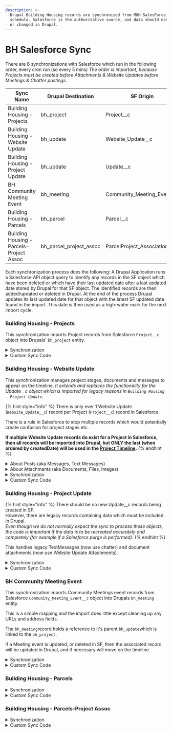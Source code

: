 ```yaml
---
description: >-
  Drupal Building Housing records are synchronized from MOH SalesForce on a
  schedule. Salesforce is the authoritative source, and data should not be added
  or changed in Drupal.
---
```


# BH Salesforce Sync

There are 6 synchronizations with Salesforce which run in the following order, every cron run (so every 5 mins)  _The order is important, because Projects must be created before Attachments & Website Updates before Meetings & Chatter postings._

| Sync Name                                | Drupal Destination         | SF Origin                       |
| ---------------------------------------- | -------------------------- | ------------------------------- |
| Building Housing - Projects              | bh\_project                | Project\_\_c                    |
| Building Housing - Website Update        | bh\_update                 | Website\_Update\_\_c            |
| Building Housing - Project Update        | bh\_update                 | Update\_\_c                     |
| BH Community Meeting Event               | bh\_meeting                | Community\_Meeting\_Event\_\_c  |
| Building Housing - Parcels               | bh\_parcel                 | Parcel\_\_c                     |
| Building Housing - Parcels-Project Assoc | bh\_parcel\_project\_assoc | ParcelProject\_Association\_\_c |

Each synchronization process does the following: A Drupal Application runs a Salesforce API object query to identify any records in the SF object which have been deleted or which have their last updated date after a last updated date stored by Drupal for that SF object. The identified records are then added/updated or deleted in Drupal. At the end of the process Drupal updates its last updated date for that object with the latest SF updated date found in the import.  This date is then used as a high-water mark for the next import cycle.&#x20;

### Building Housing - Projects

This synchronization imports Project records from Salesforce `Project__c` object into Drupals' `bh_project` entity.

<details>

<summary>Synchronization</summary>

* drupal\_field\_type: properties drupal\_field\_value: field\_bh\_project\_name direction: sf\_drupal salesforce\_field: Name id: 0 description: ''
* drupal\_field\_type: properties drupal\_field\_value: field\_bh\_parcel\_id direction: sf\_drupal salesforce\_field: Parcel\_ID\_\_c id: 1 description: ''
* drupal\_field\_type: properties drupal\_field\_value: field\_bh\_total\_num\_units direction: sf\_drupal salesforce\_field: Total\_No\_of\_Units\_\_c id: 2 description: ''
* drupal\_field\_type: properties drupal\_field\_value: field\_bh\_project\_start\_date.value direction: sf\_drupal salesforce\_field: Project\_Start\_Date\_\_c id: 3 description: ''
* drupal\_field\_type: RelatedTermString drupal\_field\_value: field\_bh\_record\_type direction: sf\_drupal salesforce\_field: RecordTypeId id: 4 description: ''
* drupal\_field\_type: RelatedTermString drupal\_field\_value: field\_bh\_project\_stage direction: sf\_drupal salesforce\_field: Project\_Stage\_\_c id: 5 description: ''
* drupal\_field\_type: RelatedTermString drupal\_field\_value: field\_bh\_project\_status direction: sf\_drupal salesforce\_field: Project\_Status\_\_c id: 6 description: ''
* drupal\_field\_type: RelatedTermString drupal\_field\_value: field\_bh\_funding\_stage direction: sf\_drupal salesforce\_field: NHD\_Stage\_\_c id: 7 description: ''
* drupal\_field\_type: properties drupal\_field\_value: title direction: sf\_drupal salesforce\_field: Name id: 8 description: ''
* drupal\_field\_type: properties\_extended drupal\_field\_value: field\_bh\_coordinates.lat direction: sf\_drupal salesforce\_field: Parcel\_Y\_Coordinate\_\_c id: 9 description: ''
* drupal\_field\_type: properties\_extended drupal\_field\_value: field\_bh\_coordinates.lng direction: sf\_drupal salesforce\_field: Parcel\_X\_Coordinate\_\_c id: 10 description: ''
* drupal\_field\_type: properties\_extended drupal\_field\_value: field\_bh\_wysiwyg\_photo\_a.value direction: sf\_drupal salesforce\_field: Project\_Photo\_1\_\_c id: 11 description: ''
* drupal\_field\_type: properties drupal\_field\_value: body.value direction: sf\_drupal salesforce\_field: Narrative\_\_c id: 12 description: ''
* drupal\_field\_type: RelatedTermString drupal\_field\_value: field\_bh\_neighborhood direction: sf\_drupal salesforce\_field: Neighborhood\_computed\_\_c id: 13 description: ''
* drupal\_field\_type: RelatedTermString drupal\_field\_value: field\_bh\_disposition\_type direction: sf\_drupal salesforce\_field: Disposition\_Type\_\_c id: 14 description: ''
* drupal\_field\_type: properties drupal\_field\_value: field\_bh\_project\_complete\_date.value direction: sf\_drupal salesforce\_field: Actual\_Finish\_Date\_\_c id: 15 description: ''
* drupal\_field\_type: properties drupal\_field\_value: field\_bh\_initial\_comm\_mtg\_date.value direction: sf\_drupal salesforce\_field: Initial\_Cmnty\_Meeting\_Complete\_Actual\_\_c id: 16 description: ''
* drupal\_field\_type: properties drupal\_field\_value: field\_bh\_rfp\_issued\_date.value direction: sf\_drupal salesforce\_field: RFP\_Issued\_Actual\_\_c id: 17 description: ''
* drupal\_field\_type: properties drupal\_field\_value: field\_bh\_initial\_td\_vote\_date.value direction: sf\_drupal salesforce\_field: Initial\_TD\_Vote\_Actual\_\_c id: 18 description: ''
* drupal\_field\_type: properties drupal\_field\_value: field\_bh\_dnd\_funding\_award\_date.value direction: sf\_drupal salesforce\_field: Award\_Enroll\_\_c id: 19 description: ''
* drupal\_field\_type: properties drupal\_field\_value: field\_bh\_conveyance\_vote\_date.value direction: sf\_drupal salesforce\_field: Conveyance\_Vote\_Actual\_\_c id: 20 description: ''
* drupal\_field\_type: properties drupal\_field\_value: field\_bh\_commitment\_letter\_date.value direction: sf\_drupal salesforce\_field: Commitment\_Letter\_Date\_\_c id: 21 description: ''
* drupal\_field\_type: properties drupal\_field\_value: field\_bh\_predicted\_closing\_date.value direction: sf\_drupal salesforce\_field: Finance\_Closing\_\_c id: 22 description: ''
* drupal\_field\_type: properties drupal\_field\_value: field\_bh\_construction\_start\_date.value direction: sf\_drupal salesforce\_field: Construction\_Start\_Date\_\_c id: 23 description: ''
* drupal\_field\_type: properties drupal\_field\_value: field\_bh\_construct\_complete\_date.value direction: sf\_drupal salesforce\_field: Construction\_Finish\_Actual\_\_c id: 24 description: ''
* drupal\_field\_type: RelatedTermString drupal\_field\_value: field\_bh\_project\_type direction: sf\_drupal salesforce\_field: Project\_Type\_\_c id: 25 description: ''
* drupal\_field\_type: properties drupal\_field\_value: field\_bh\_property\_size direction: sf\_drupal salesforce\_field: Total\_Square\_Footage\_\_c id: 26 description: ''
* drupal\_field\_type: properties drupal\_field\_value: field\_bh\_units\_total direction: sf\_drupal salesforce\_field: Total\_No\_of\_Units\_\_c id: 27 description: ''
* drupal\_field\_type: properties drupal\_field\_value: field\_bh\_units\_affordable direction: sf\_drupal salesforce\_field: Total\_Units\_Income\_\_c id: 28 description: ''
* drupal\_field\_type: properties drupal\_field\_value: field\_bh\_units\_for\_rent direction: sf\_drupal salesforce\_field: Rent\_\_c id: 29 description: ''
* drupal\_field\_type: properties drupal\_field\_value: field\_bh\_units\_to\_own direction: sf\_drupal salesforce\_field: Own\_\_c id: 30 description: ''
* drupal\_field\_type: properties drupal\_field\_value: field\_bh\_councilor direction: sf\_drupal salesforce\_field: Councilor\_\_c id: 31 description: ''

</details>

<details>

<summary>Custom Sync Code</summary>

in `SalesforceBuildingHousingUpdateSubscriber.php:`

* `function pullQueryAlter` changes the SF query to include information on the Projects' Project Manager.&#x20;
* `function PullPresave` runs before the SF Query results are applied to Drupal and manually maps information about the Project Manager so it can be included in the `bh_project` record.

</details>

### Building Housing - Website Update

This synchronization manages project stages, documents and messages to appear on the timeline.  _It extends and replaces the functionality for the Update\_\_c object which is imported for legacy reasons in `Building Housing - Project Update`._

{% hint style="info" %}
There is only ever 1 Website Update (`Website_Update__c`) record per Project (`Project__c`) record in Salesforce.&#x20;

There is a rule in Salesforce to stop multiple records which would potentially create confusion for project stages etc.

**If multiple Website Update records do exist for a Project in Salesforce, then all records will be imported into Drupal, but ONLY the last (when ordered by createdDate) will be used in the** [**Project Timeline**](../bh-property-webpage/bh-project-timeline.md)**.**
{% endhint %}

<details>

<summary>About Posts (aka Messages, Text Messages)</summary>

MOH Staff sometimes wish to add comments, information or documents (see _"About Attachments"_ section) onto the Projects Timeline in Drupal.&#x20;

This is done by making Chatter Posts attached to the Website Update (`Website_Update__c)` object in Salesforce.

**Therefore Messages are imported into Drupal by the Website Update sync process.**

There are a number of Chatter Post types - This synchronization processes `TextPost` and `ContentPosts` - all other Post types are disregarded.

Attachments included in Posts (`ContentPosts`) are not imported - only the text content is (text content in `TextPosts` is also always imported).\
_**See** attachments importing in the "About Attachments" section_.

All embellishments included in the Chatter Post (in-line images, links, emoji's and font styling) are stripped during processing so only text is retained.&#x20;

In Drupal, Posts are saved into an "array" in the `field_bh_text_updates` field in the `bh_update` record.

Custom code handles updating and deleting Posts.

In Salesforce, adding a text-only (`TextPost`) Chatter Post to a Website Update **does not** automatically trigger a sync.  In order to sync a Chatter Post, a MOH Staff member must manually save the Website Update record which then triggers a Drupal sync of the Website Update in turn causing the Posts to be scanned and processed.

</details>

<details>

<summary>About Attachments (aka Documents, Files, Images)</summary>

MOH Staff sometimes wish to add documents or images to the project and/or onto the Projects Timeline in Drupal

Documents and images can be added to a Website Update (`Website_Update__c)`in Salesforce by uploading an `Attachment` in the Website Update, or by creating a Website Update Chatter Post with an attached document.

**Therefore Attachments are imported into Drupal by the Website Update sync process.**

_**Note:** There is a process on the Salesforce side which processes Website Update Chatter Posts and saves any attachments as Salesforce `Attachment` objects._

_**Note:** At the moment, PNG, JPG/JPEG images and PDF documents are properly handled and should open in the users browser.  Other document types will import and link to the timeline, but may not display reliably when clicked by a user in the Project Timeline (in Drupal) ._

In Drupal, Attachments are saved as `file` entities and are linked to both the `bh_project` entity and its associated `bh_project` entity.

Custom code handles updating and deleting Attachments.

In Salesforce, adding an Attachment (directly or via a Chatter Post) to a Website Update automatically triggers a sync.&#x20;

</details>

<details>

<summary>Synchronization</summary>

The Salesforce `Website_Update__c` object is linked to the Drupal `bh_update` entity:

* Project\_Goals\_\_c -> body.value&#x20;
* Name => title
* Boston\_gov\_Link\_\_c => field\_bh\_project\_web\_link
* Project\_\_c => field\_bh\_project\_ref
* Follower\_emails\_\_c => field\_bh\_follower\_emails&#x20;
* "1" => field\_sf\_web\_update
* Project\_Developer\_Formula\_\_c => field\_bh\_developer\_name
* Account\_Website\_\_c => field\_bh\_developer\_website&#x20;
* Boston\_Based\_Buiness\_\_c => field\_bh\_boston\_based\_business&#x20;
* Minority\_Owned\_Business2\_\_c => field\_bh\_minority\_owned\_business&#x20;
* Veteran\_Owned\_Business2\_\_c => field\_bh\_veteran\_owned\_business&#x20;
* Woman\_Owned\_Buiness2\_\_c => field\_bh\_women\_owned\_business&#x20;

**Note:** The field `field_bh_text_updates`in Drupal is updated with a string array of Chatter messages.

**Note:** A Drupal `file` object is created for each attachment found in the `attachment` field of the `Website_updates__c` object in SF.

**Note:** The field `field_bh_attachment` and/or `field_bh_project_images`in Drupal `bh_update` entity is updated with an array of files (attachments found in `Website_Updates__c.Attachments` in SF).

**Note:** The field `field_bh_attachment` and/or `field_bh_project_images` in Drupal `bh_project` entity is updated with an array of files (attachments found in `Website_Updates__c.Attachments` in SF).

</details>

<details>

<summary>Custom Sync Code</summary>

in `SalesforceBuildingHousingUpdateSubscriber.php`:

* `function pullQueryAlter` changes the SF query to include information on the  Website Updates' Attachments, and the Attachment files.
* `function PullPresave` runs before the SF Query results are applied to Drupal and manually \
  \- manages Posts in `bh_update,`and \
  \- manages Attachments as `file` objects, and\
  \- links the `file` objects to the `bh_update` and the `bh_project` entities.

</details>

### Building Housing - Project Update

{% hint style="info" %}
There should be no new Update\_\_c records being created in SF. \
However, there are legacy records containing data which must be included in Drupal.  \
_Even though we do not normally expect the sync to process these objects, the code is important if the data is to be recreated accurately and completely (for example if a Salesforce purge is performed)._
{% endhint %}

This handles legacy TextMessages (now use chatter) and document attachments (now use Website Update Attachments).

<details>

<summary>Synchronization</summary>

* drupal\_field\_type: properties drupal\_field\_value: field\_bh\_headline direction: sf\_drupal salesforce\_field: Headline\_\_c id: 0
* drupal\_field\_type: RelatedIDs drupal\_field\_value: field\_bh\_project\_ref direction: sf\_drupal salesforce\_field: Project\_\_c id: 1
* drupal\_field\_type: properties drupal\_field\_value: status direction: sf\_drupal salesforce\_field: Publish\_to\_Web\_\_c id: 2
* drupal\_field\_type: properties drupal\_field\_value: title direction: sf\_drupal salesforce\_field: Name id: 3
* drupal\_field\_type: properties\_extended drupal\_field\_value: body.value direction: sf\_drupal salesforce\_field: Update\_Body\_\_c id: 4
* drupal\_field\_type: RelatedTermString drupal\_field\_value: field\_bh\_update\_type\_ref direction: sf\_drupal salesforce\_field: Type\_\_c id: 5
* drupal\_field\_type: properties drupal\_field\_value: field\_bh\_update\_posted\_date direction: sf\_drupal salesforce\_field: CreatedDate id: 6

</details>

<details>

<summary>Custom Sync Code</summary>

in `SalesforceBuildingHousingUpdateSubscriber.php`:

* `function pullQueryAlter` changes the SF query to include information on the  Project Updates' Attachments, and the Attachment files.
* `function PullPresave` runs before the SF Query results are applied to Drupal and manually\
  \- manages Posts in `bh_update,`and \
  \- manages Attachments as `file` objects, and\
  \- links the `file` objects to the `bh_update` and the `bh_project` entities.

</details>

### BH Community Meeting Event

This synchronization imports Community Meetings event records from Salesforce `Community_Meeting_Event__c` object into Drupals `bh_meeting` entity.

This is a simple mapping and the import does little except cleaning up any URLs and address fields.

The `bh_meeting`record holds a reference to it's parent `bh_update`which is linked to the `bh_project`.

If a Meeting event is updated, or deleted in SF, then the associated record will be updated in Drupal, and if necessary will move on the timeline.

<details>

<summary>Synchronization</summary>

* drupal\_field\_type: properties drupal\_field\_value: title direction: sf\_drupal salesforce\_field: Title\_\_c id: 0 description: ''
* drupal\_field\_type: properties drupal\_field\_value: field\_bh\_meeting\_start\_time.value direction: sf\_drupal salesforce\_field: Meeting\_Date\_Time\_Start\_\_c id: 1 description: ''
* drupal\_field\_type: properties drupal\_field\_value: field\_bh\_meeting\_end\_time.value direction: sf\_drupal salesforce\_field: Meeting\_Date\_Time\_End\_\_c id: 2 description: ''
* drupal\_field\_type: properties drupal\_field\_value: field\_bh\_languages\_supported direction: sf\_drupal salesforce\_field: Languages\_supported\_\_c id: 3 description: ''
* drupal\_field\_type: properties drupal\_field\_value: body.value direction: sf\_drupal salesforce\_field: Meeting\_Description\_\_c id: 4 description: ''
* drupal\_field\_type: properties drupal\_field\_value: field\_bh\_contact\_person\_sfid direction: sf\_drupal salesforce\_field: Contact\_person\_\_c id: 5 description: ''
* drupal\_field\_type: properties drupal\_field\_value: field\_bh\_meeting\_goal direction: sf\_drupal salesforce\_field: Meeting\_Goal\_\_c id: 6 description: ''
* drupal\_field\_type: properties drupal\_field\_value: field\_bh\_meeting\_recording\_pass direction: sf\_drupal salesforce\_field: Meeting\_Recording\_Password\_\_c id: 7 description: ''
* drupal\_field\_type: properties drupal\_field\_value: field\_bh\_number\_of\_attendees direction: sf\_drupal salesforce\_field: Number\_of\_attendees\_\_c id: 8 description: ''
* drupal\_field\_type: properties drupal\_field\_value: field\_bh\_post\_meeting\_notes direction: sf\_drupal salesforce\_field: Post\_meeting\_Notes\_\_c id: 9 description: ''
* drupal\_field\_type: properties drupal\_field\_value: field\_bh\_post\_meeting\_recording direction: sf\_drupal salesforce\_field: Post\_meeting\_recording\_\_c id: 10 description: ''
* drupal\_field\_type: properties drupal\_field\_value: field\_bh\_virt\_meeting\_web\_addr direction: sf\_drupal salesforce\_field: Virtual\_meeting\_web\_address\_\_c id: 11 description: ''
* drupal\_field\_type: RelatedIDs drupal\_field\_value: field\_bh\_update\_ref direction: sf\_drupal salesforce\_field: Website\_Update\_\_c id: 12 description: ''
* drupal\_field\_type: properties drupal\_field\_value: field\_bh\_host\_organization direction: sf\_drupal salesforce\_field: Host\_Organization2\_\_c id: 13 description: ''
* drupal\_field\_type: properties drupal\_field\_value: field\_address.address\_line1 direction: sf\_drupal salesforce\_field: Address\_\_c id: 14 description: 'DU Aug 2022. Insert SF text address into first line of drupal address component.'

</details>

<details>

<summary>Custom Sync Code</summary>

in `SalesforceBuildingHousingUpdateSubscriber.php`:

* `function PullPresave` runs before the SF Query results are applied to Drupal and manually cleans up URL's and addresses

</details>

### &#x20;Building Housing - Parcels

<details>

<summary>Synchronization</summary>

* drupal\_field\_type: properties drupal\_field\_value: field\_bh\_parcel\_name direction: sf\_drupal salesforce\_field: Name id: 0
* drupal\_field\_type: properties drupal\_field\_value: field\_bh\_parcel\_header direction: sf\_drupal salesforce\_field: Parcel\_Header\_\_c id: 1
* drupal\_field\_type: RelatedTermString drupal\_field\_value: field\_bh\_property\_type direction: sf\_drupal salesforce\_field: Property\_Type\_\_c id: 2
* drupal\_field\_type: properties drupal\_field\_value: field\_bh\_owned\_by\_dnd direction: sf\_drupal salesforce\_field: Active\_\_c id: 3
* drupal\_field\_type: properties drupal\_field\_value: field\_bh\_assessing\_lot\_size direction: sf\_drupal salesforce\_field: Assessing\_Lot\_Size\_\_c id: 4
* drupal\_field\_type: properties drupal\_field\_value: field\_bh\_street\_address\_temp direction: sf\_drupal salesforce\_field: Street\_Address\_\_c id: 5
* drupal\_field\_type: properties drupal\_field\_value: title direction: sf\_drupal salesforce\_field: Name id: 6
* drupal\_field\_type: properties\_extended drupal\_field\_value: field\_bh\_coordinates.lat direction: sf\_drupal salesforce\_field: Y\_Coordinate\_\_c id: 7
* drupal\_field\_type: properties\_extended drupal\_field\_value: field\_bh\_coordinates.lng direction: sf\_drupal salesforce\_field: X\_Coordinate\_\_c id: 8

</details>

<details>

<summary>Custom Sync Code</summary>

None

</details>

### Building Housing - Parcels-Project Assoc

<details>

<summary>Synchronization</summary>

* drupal\_field\_type: RelatedIDs drupal\_field\_value: field\_bh\_parcel\_ref direction: sf\_drupal salesforce\_field: Parcel\_\_c id: 0
* drupal\_field\_type: RelatedIDs drupal\_field\_value: field\_bh\_project\_ref direction: sf\_drupal salesforce\_field: Project\_\_c id: 1
* drupal\_field\_type: properties drupal\_field\_value: title direction: sf\_drupal salesforce\_field: Name id: 2

</details>

<details>

<summary>Custom Sync Code</summary>

None

</details>
